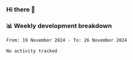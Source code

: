 ### Hi there 👋

### 📊 Weekly development breakdown
<!--START_SECTION:waka-->

```txt
From: 19 November 2024 - To: 26 November 2024

No activity tracked
```

<!--END_SECTION:waka-->
